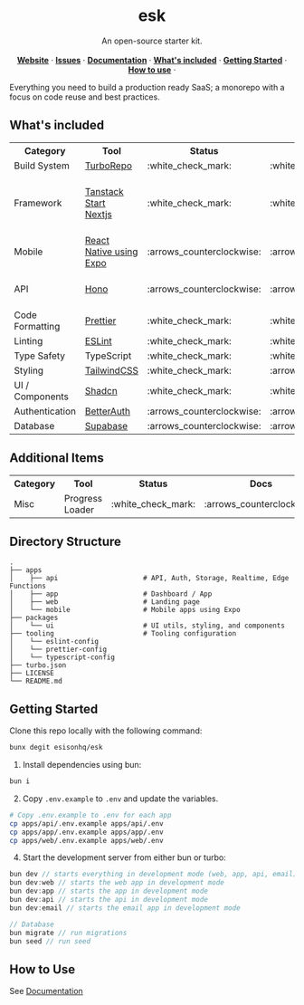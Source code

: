<p align="center">
	<h1 align="center"><b>esk</b></h1>
<p align="center">
    An open-source starter kit.
    <br />
    <br />
    <a href="https://esk.run"><strong>Website</strong></a> · 
    <a href="https://github.com/esisonhq/esk/issues"><strong>Issues</strong></a> · 
	<a href="https://esk.run/docs"><strong>Documentation</strong></a> ·
    <a href="#whats-included"><strong>What's included</strong></a> ·
	<a href="#getting-started"><strong>Getting Started</strong></a> ·
    <a href="#how-to-use"><strong>How to use</strong></a> ·
  </p>
</p>

Everything you need to build a production ready SaaS; a monorepo with a focus on code reuse and best practices.

## What's included

<table>
  <tr>
    <th>Category</th>
    <th>Tool</th>
    <th>Status</th>
    <th>Docs</th>
    <th>Note</th>
  </tr>
  <tr>
    <td>Build System</td>
    <td><a href="https://turborepo.com/">TurboRepo</a></td>
    <td>:white_check_mark:</td>
    <td>:white_check_mark:</td>
    <td></td>
  </tr>
  <tr>
    <td>Framework</td>
    <td>
      <a href="https://tanstack.com/start/">Tanstack Start</a>
      <br />
      <a href="https://nextjs.org/">Nextjs</a>
    </td>
    <td>:white_check_mark:</td>
    <td>:white_check_mark:</td>
    <td>See docs or esk-nextjs</td>
  </tr>
  <tr>
    <td>Mobile</td>
    <td>
      <a href="https://expo.dev/">React Native using Expo</a>
    </td>
    <td>:arrows_counterclockwise:</td>
    <td>:arrows_counterclockwise:</td>
    <td></td>
  </tr>
  <tr>
    <td>API</td>
    <td>
      <a href="https://hono.dev/">Hono</a>
    </td>
    <td>:arrows_counterclockwise:</td>
    <td>:arrows_counterclockwise:</td>
    <td>REST and tRCP</td>
  </tr>
  <tr>
    <td>Code Formatting</td>
    <td>
      <a href="https://prettier.io/">Prettier</a>
    </td>
    <td>:white_check_mark:</td>
    <td>:white_check_mark:</td>
    <td></td>
  </tr>
    <tr>
    <td>Linting</td>
    <td>
    <a href="https://eslint.org/">ESLint</a>
    </td>
    <td>:white_check_mark:</td>
    <td>:white_check_mark:</td>
    <td></td>
  </tr>
    <tr>
    <td>Type Safety</td>
    <td>TypeScript</td>
    <td>:white_check_mark:</td>
    <td>:white_check_mark:</td>
    <td></td>
  </tr>
  <tr>
    <td>Styling</td>
    <td>
      <a href="https://tailwindcss.com/">TailwindCSS</a>
    </td>
    <td>:white_check_mark:</td>
    <td>:arrows_counterclockwise:</td>
    <td></td>
  </tr>
  <tr>
    <td>UI / Components</td>
    <td>
      <a href="https://ui.shadcn.com/">Shadcn</a>
    </td>
    <td>:white_check_mark:</td>
    <td>:white_check_mark:</td>
    <td></td>
  </tr>
  <tr>
    <td>Authentication</td>
    <td>
      <a href="https://better-auth.com/">BetterAuth</a>
    </td>
    <td>:arrows_counterclockwise:</td>
    <td>:arrows_counterclockwise:</td>
    <td></td>
  </tr>
    <tr>
    <td>Database</td>
    <td>
      <a href="https://supabase.com/" target="_blank">Supabase</a>
    </td>
    <td>:arrows_counterclockwise:</td>
    <td>:arrows_counterclockwise:</td>
    <td></td>
  </tr>
</table>

## Additional Items

<table>
  <tr>
    <th>Category</th>
    <th>Tool</th>
    <th>Status</th>
    <th>Docs</th>
    <th>Note</th>
  </tr>
  <tr>
    <td>Misc</td>
    <td>Progress Loader</td>
    <td>:white_check_mark:</td>
    <td>:arrows_counterclockwise:</td>
    <td></td>
  </tr>
</table>

## Directory Structure

```
.
├── apps
│    ├── api                     # API, Auth, Storage, Realtime, Edge Functions
│    ├── app                     # Dashboard / App
│    ├── web                     # Landing page
│    └── mobile                  # Mobile apps using Expo
├── packages
│    └── ui                      # UI utils, styling, and components
├── tooling                      # Tooling configuration
│    └── eslint-config
│    └── prettier-config
│    └── typescript-config
├── turbo.json
├── LICENSE
└── README.md
```

## Getting Started

Clone this repo locally with the following command:

```bash
bunx degit esisonhq/esk
```

1. Install dependencies using bun:

```sh
bun i
```

2. Copy `.env.example` to `.env` and update the variables.

```sh
# Copy .env.example to .env for each app
cp apps/api/.env.example apps/api/.env
cp apps/app/.env.example apps/app/.env
cp apps/web/.env.example apps/web/.env
```

4. Start the development server from either bun or turbo:

```ts
bun dev // starts everything in development mode (web, app, api, email)
bun dev:web // starts the web app in development mode
bun dev:app // starts the app in development mode
bun dev:api // starts the api in development mode
bun dev:email // starts the email app in development mode

// Database
bun migrate // run migrations
bun seed // run seed
```

## How to Use

See [Documentation](https://esk.run/docs)
